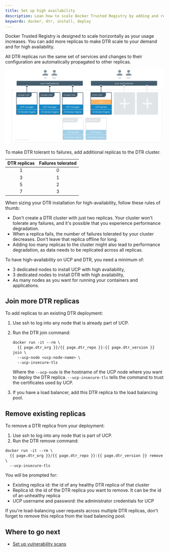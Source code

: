 ```yaml
---
title: Set up high availability
description: Lean how to scale Docker Trusted Registry by adding and removing replicas.
keywords: docker, dtr, install, deploy
---
```


Docker Trusted Registry is designed to scale horizontally as your usage
increases. You can add more replicas to make DTR scale to your demand and for
high availability.

All DTR replicas run the same set of services and changes to their configuration
are automatically propagated to other replicas.

![](../../images/set-up-high-availability-1.svg)

To make DTR tolerant to failures, add additional replicas to the DTR cluster.

| DTR replicas | Failures tolerated |
|:------------:|:------------------:|
|      1       |         0          |
|      3       |         1          |
|      5       |         2          |
|      7       |         3          |


When sizing your DTR installation for high-availability,
follow these rules of thumb:

* Don't create a DTR cluster with just two replicas. Your cluster
won't tolerate any failures, and it's possible that you experience performance
degradation.
* When a replica fails, the number of failures tolerated by your cluster
decreases. Don't leave that replica offline for long.
* Adding too many replicas to the cluster might also lead to performance
degradation, as data needs to be replicated across all replicas.

To have high-availability on UCP and DTR, you need a minimum of:

* 3 dedicated nodes to install UCP with high availability,
* 3 dedicated nodes to install DTR with high availability,
* As many nodes as you want for running your containers and applications.

## Join more DTR replicas

To add replicas to an existing DTR deployment:

1. Use ssh to log into any node that is already part of UCP.

2.  Run the DTR join command:

    ```none
    docker run -it --rm \
      {{ page.dtr_org }}/{{ page.dtr_repo }}:{{ page.dtr_version }} join \
      --ucp-node <ucp-node-name> \
      --ucp-insecure-tls
    ```

    Where the `--ucp-node` is the hostname of the UCP node where you want to
    deploy the DTR replica. `--ucp-insecure-tls` tells the command to trust the
    certificates used by UCP.

3. If you have a load balancer, add this DTR replica to the load balancing pool.

## Remove existing replicas

To remove a DTR replica from your deployment:

1. Use ssh to log into any node that is part of UCP.
2.  Run the DTR remove command:

```none
docker run -it --rm \
  {{ page.dtr_org }}/{{ page.dtr_repo }}:{{ page.dtr_version }} remove \
  --ucp-insecure-tls
```

You will be prompted for:

* Existing replica id: the id of any healthy DTR replica of that cluster
* Replica id: the id of the DTR replica you want to remove. It can be the id of an
unhealthy replica
* UCP username and password: the administrator credentials for UCP

If you're load-balancing user requests across multiple DTR replicas, don't
forget to remove this replica from the load balancing pool.

## Where to go next

* [Set up vulnerability scans](set-up-vulnerability-scans.md)
